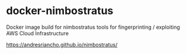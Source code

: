 # docker-nimbostratus

Docker image build for nimbostratus tools for fingerprinting / exploiting AWS
Cloud Infrastructure

https://andresriancho.github.io/nimbostratus/
